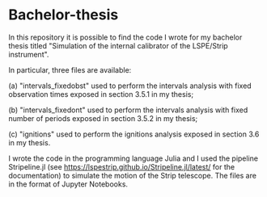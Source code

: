 # Bachelor-thesis
In this repository it is possible to find the code I wrote for my bachelor thesis titled "Simulation of the internal calibrator of the LSPE/Strip instrument".

In particular, three files are available: 
    
(a) "intervals_fixedobst" used to perform the intervals analysis with fixed observation times exposed in section 3.5.1 in my thesis;
    
(b) "intervals_fixedont" used to perform the intervals analysis with fixed number of periods exposed in section 3.5.2 in my thesis;
    
(c) "ignitions" used to perform the ignitions analysis exposed in section 3.6 in my thesis.

I wrote the code in the programming language Julia and I used the pipeline Stripeline.jl (see https://lspestrip.github.io/Stripeline.jl/latest/ for the documentation) to simulate the motion of the Strip telescope. The files are in the format of Jupyter Notebooks. 
